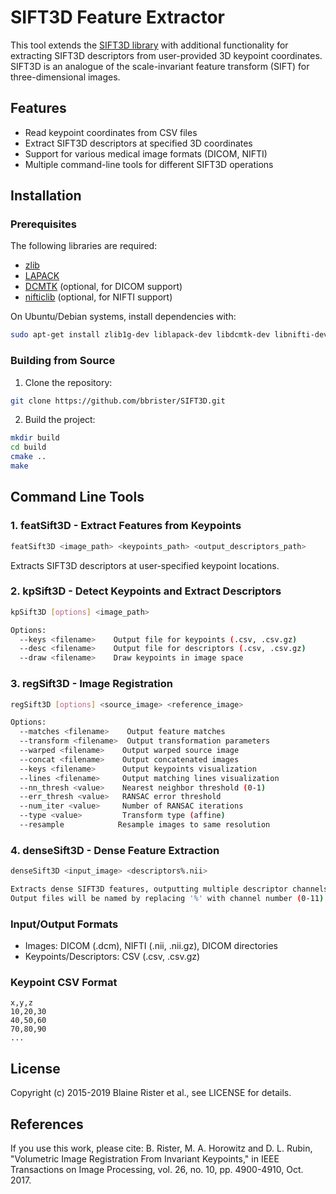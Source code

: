 # SIFT3D Feature Extractor

This tool extends the [SIFT3D library](https://github.com/bbrister/SIFT3D) with additional functionality for extracting SIFT3D descriptors from user-provided 3D keypoint coordinates. SIFT3D is an analogue of the scale-invariant feature transform (SIFT) for three-dimensional images.

## Features

- Read keypoint coordinates from CSV files
- Extract SIFT3D descriptors at specified 3D coordinates 
- Support for various medical image formats (DICOM, NIFTI)
- Multiple command-line tools for different SIFT3D operations

## Installation

### Prerequisites

The following libraries are required:
- [zlib](http://www.zlib.net/)
- [LAPACK](http://www.netlib.org/lapack/)
- [DCMTK](http://dicom.offis.de/dcmtk.php.en) (optional, for DICOM support)
- [nifticlib](http://sourceforge.net/projects/niftilib/files/nifticlib/) (optional, for NIFTI support)

On Ubuntu/Debian systems, install dependencies with:
```bash
sudo apt-get install zlib1g-dev liblapack-dev libdcmtk-dev libnifti-dev
```

### Building from Source

1. Clone the repository:
```bash
git clone https://github.com/bbrister/SIFT3D.git
```

2. Build the project:
```bash
mkdir build
cd build
cmake ..
make
```

## Command Line Tools

### 1. featSift3D - Extract Features from Keypoints
```bash
featSift3D <image_path> <keypoints_path> <output_descriptors_path>
```
Extracts SIFT3D descriptors at user-specified keypoint locations.

### 2. kpSift3D - Detect Keypoints and Extract Descriptors
```bash
kpSift3D [options] <image_path>

Options:
  --keys <filename>    Output file for keypoints (.csv, .csv.gz)
  --desc <filename>    Output file for descriptors (.csv, .csv.gz)
  --draw <filename>    Draw keypoints in image space
```

### 3. regSift3D - Image Registration
```bash
regSift3D [options] <source_image> <reference_image>

Options:
  --matches <filename>    Output feature matches
  --transform <filename>  Output transformation parameters
  --warped <filename>    Output warped source image
  --concat <filename>    Output concatenated images
  --keys <filename>      Output keypoints visualization
  --lines <filename>     Output matching lines visualization
  --nn_thresh <value>    Nearest neighbor threshold (0-1)
  --err_thresh <value>   RANSAC error threshold
  --num_iter <value>     Number of RANSAC iterations
  --type <value>         Transform type (affine)
  --resample            Resample images to same resolution
```

### 4. denseSift3D - Dense Feature Extraction
```bash
denseSift3D <input_image> <descriptors%.nii>

Extracts dense SIFT3D features, outputting multiple descriptor channels.
Output files will be named by replacing '%' with channel number (0-11).
```

### Input/Output Formats

- Images: DICOM (.dcm), NIFTI (.nii, .nii.gz), DICOM directories
- Keypoints/Descriptors: CSV (.csv, .csv.gz)

### Keypoint CSV Format
```csv
x,y,z
10,20,30
40,50,60
70,80,90
...
```

## License

Copyright (c) 2015-2019 Blaine Rister et al., see LICENSE for details.

## References

If you use this work, please cite:
B. Rister, M. A. Horowitz and D. L. Rubin, "Volumetric Image Registration From Invariant Keypoints," in IEEE Transactions on Image Processing, vol. 26, no. 10, pp. 4900-4910, Oct. 2017.




